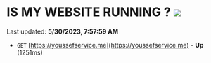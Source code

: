 # IS MY WEBSITE RUNNING ? [![](https://img.shields.io/static/v1?label=Sponsor&message=%E2%9D%A4&logo=GitHub&color=%23fe8e86)](https://github.com/sponsors/<username>)

Last updated: **5/30/2023, 7:57:59 AM**

- `GET` [https://youssefservice.me](https://youssefservice.me) - **Up** (1251ms)

